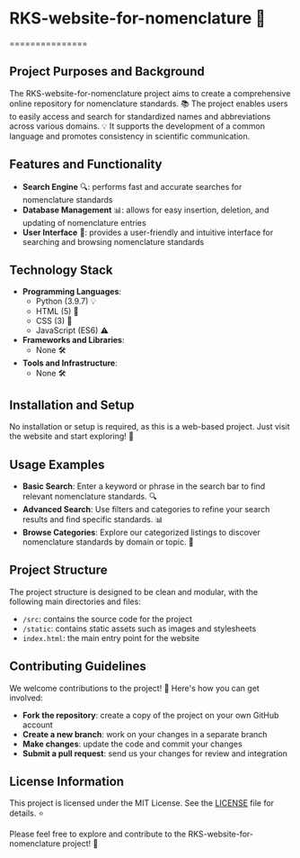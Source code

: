 # RKS-website-for-nomenclature 🚀
===============

**Project Purposes and Background**
------------------------------

The RKS-website-for-nomenclature project aims to create a comprehensive online repository for nomenclature standards. 📚 The project enables users to easily access and search for standardized names and abbreviations across various domains. 💡 It supports the development of a common language and promotes consistency in scientific communication.

**Features and Functionality**
---------------------------

* **Search Engine** 🔍: performs fast and accurate searches for nomenclature standards
* **Database Management** 📊: allows for easy insertion, deletion, and updating of nomenclature entries
* **User Interface** 👀: provides a user-friendly and intuitive interface for searching and browsing nomenclature standards

**Technology Stack**
----------------

* **Programming Languages**:
	+ Python (3.9.7) 💡
	+ HTML (5) 🔧
	+ CSS (3) 🔧
	+ JavaScript (ES6) ⚠️
* **Frameworks and Libraries**:
	+ None 🛠️
* **Tools and Infrastructure**:
	+ None 🛠️

**Installation and Setup**
------------------

No installation or setup is required, as this is a web-based project. Just visit the website and start exploring! 🚀

**Usage Examples**
----------------

* **Basic Search**: Enter a keyword or phrase in the search bar to find relevant nomenclature standards. 🔍
* **Advanced Search**: Use filters and categories to refine your search results and find specific standards. 📊
* **Browse Categories**: Explore our categorized listings to discover nomenclature standards by domain or topic. 👀

**Project Structure**
-------------------

The project structure is designed to be clean and modular, with the following main directories and files:
* `/src`: contains the source code for the project
* `/static`: contains static assets such as images and stylesheets
* `index.html`: the main entry point for the website

**Contributing Guidelines**
-------------------------

We welcome contributions to the project! 👋 Here's how you can get involved:
* **Fork the repository**: create a copy of the project on your own GitHub account
* **Create a new branch**: work on your changes in a separate branch
* **Make changes**: update the code and commit your changes
* **Submit a pull request**: send us your changes for review and integration

**License Information**
-------------------

This project is licensed under the MIT License. See the [LICENSE](LICENSE) file for details. ⭐

Please feel free to explore and contribute to the RKS-website-for-nomenclature project! 💪
